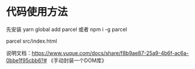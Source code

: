 # 代码使用方法
先安装 yarn global add parcel 或者 npm i -g parcel

parcel src/index.html

说明文档：https://www.yuque.com/docs/share/f8b9ae87-25a9-4b6f-ac6a-0bbe1f95cbb6?# 《手动封装一个DOM库》
